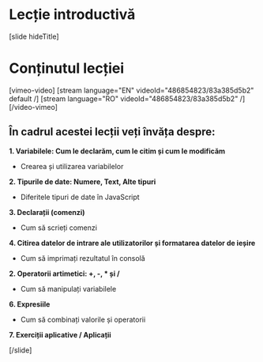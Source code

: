 # Lecție introductivă

[slide hideTitle]

# Conținutul lecției

[vimeo-video]
[stream language="EN" videoId="486854823/83a385d5b2" default /]
[stream language="RO" videoId="486854823/83a385d5b2"  /]
[/video-vimeo]

## În cadrul acestei lecții veți învăța despre:

**1. Variabilele: Cum le declarăm, cum le citim și cum le modificăm**

- Crearea și utilizarea variabilelor

**2. Tipurile de date: Numere, Text, Alte tipuri**

- Diferitele tipuri de date în JavaScript

**3. Declarații (comenzi)**

- Cum să scrieți comenzi

**4. Citirea datelor de intrare ale utilizatorilor și formatarea datelor de ieșire**

- Cum să imprimați rezultatul în consolă

**2. Operatorii artimetici: +, -, * și /**

- Cum să manipulați variabilele

**6. Expresiile**

- Cum să combinați valorile și operatorii

**7. Exerciții aplicative / Aplicații**

[/slide]